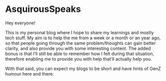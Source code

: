 # AsquirousSpeaks

Hey everyone!

This is my personal blog where I hope to share my learnings and mostly tech stuff. My aim is to help the me from a week or a month or an year ago, so that people going through the same problem/thoughts can gain better clarity, and also provide you with some interesting content. The added bonus is that I’ll still be able to remember how I felt during that situation, therefore enabling me to provide you with help that’ll actually help you.

With that said, you can expect my blogs to be short and have hints of GenZ humour here and there.
